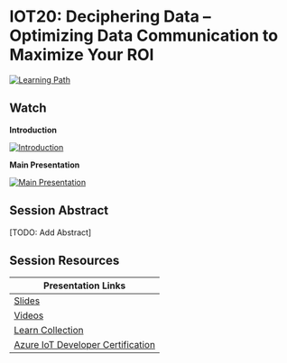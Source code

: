 # IOT20: Deciphering Data – Optimizing Data Communication to Maximize Your ROI

[![Learning Path](https://img.shields.io/badge/Learning%20Path-IOT-fe5e00?logo=microsoft)](https://aka.ms/iotlp)

## Watch

**Introduction**

[![Introduction](https://img.youtube.com/vi/NWhqouuwcCU/0.jpg)](https://www.youtube.com/watch?v=NWhqouuwcCU)

**Main Presentation**

[![Main Presentation](https://img.youtube.com/vi/sMxuVpKlRtc/0.jpg)](https://www.youtube.com/watch?v=sMxuVpKlRtc)

## Session Abstract

[TODO: Add Abstract]

## Session Resources

| Presentation Links                                                        |
|---------------------------------------------------------------------------|
| [Slides](./slides)                                                        |
| [Videos](./videos)                                                        |
| [Learn Collection](https://aka.ms/iot20/learn)                            |
| [Azure IoT Developer Certification](https://aka.ms/iot20/certification)   |
